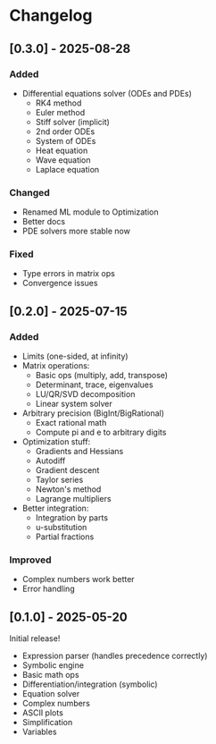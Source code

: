 # Changelog

## [0.3.0] - 2025-08-28

### Added
- Differential equations solver (ODEs and PDEs)
  - RK4 method
  - Euler method
  - Stiff solver (implicit)
  - 2nd order ODEs
  - System of ODEs
  - Heat equation
  - Wave equation 
  - Laplace equation

### Changed
- Renamed ML module to Optimization
- Better docs
- PDE solvers more stable now

### Fixed
- Type errors in matrix ops
- Convergence issues

## [0.2.0] - 2025-07-15

### Added
- Limits (one-sided, at infinity)
- Matrix operations:
  - Basic ops (multiply, add, transpose)
  - Determinant, trace, eigenvalues
  - LU/QR/SVD decomposition
  - Linear system solver
- Arbitrary precision (BigInt/BigRational)
  - Exact rational math
  - Compute pi and e to arbitrary digits
- Optimization stuff:
  - Gradients and Hessians
  - Autodiff
  - Gradient descent
  - Taylor series
  - Newton's method
  - Lagrange multipliers
- Better integration:
  - Integration by parts
  - u-substitution
  - Partial fractions

### Improved
- Complex numbers work better
- Error handling

## [0.1.0] - 2025-05-20

Initial release!

- Expression parser (handles precedence correctly)
- Symbolic engine
- Basic math ops
- Differentiation/integration (symbolic)
- Equation solver
- Complex numbers
- ASCII plots
- Simplification
- Variables